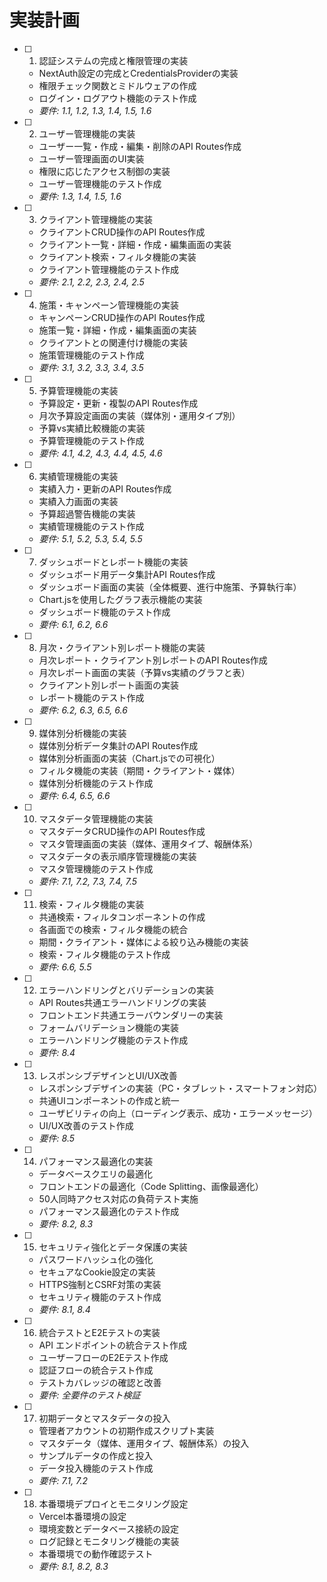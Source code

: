 # 実装計画

- [ ] 1. 認証システムの完成と権限管理の実装
  - NextAuth設定の完成とCredentialsProviderの実装
  - 権限チェック関数とミドルウェアの作成
  - ログイン・ログアウト機能のテスト作成
  - _要件: 1.1, 1.2, 1.3, 1.4, 1.5, 1.6_

- [ ] 2. ユーザー管理機能の実装
  - ユーザー一覧・作成・編集・削除のAPI Routes作成
  - ユーザー管理画面のUI実装
  - 権限に応じたアクセス制御の実装
  - ユーザー管理機能のテスト作成
  - _要件: 1.3, 1.4, 1.5, 1.6_

- [ ] 3. クライアント管理機能の実装
  - クライアントCRUD操作のAPI Routes作成
  - クライアント一覧・詳細・作成・編集画面の実装
  - クライアント検索・フィルタ機能の実装
  - クライアント管理機能のテスト作成
  - _要件: 2.1, 2.2, 2.3, 2.4, 2.5_

- [ ] 4. 施策・キャンペーン管理機能の実装
  - キャンペーンCRUD操作のAPI Routes作成
  - 施策一覧・詳細・作成・編集画面の実装
  - クライアントとの関連付け機能の実装
  - 施策管理機能のテスト作成
  - _要件: 3.1, 3.2, 3.3, 3.4, 3.5_

- [ ] 5. 予算管理機能の実装
  - 予算設定・更新・複製のAPI Routes作成
  - 月次予算設定画面の実装（媒体別・運用タイプ別）
  - 予算vs実績比較機能の実装
  - 予算管理機能のテスト作成
  - _要件: 4.1, 4.2, 4.3, 4.4, 4.5, 4.6_

- [ ] 6. 実績管理機能の実装
  - 実績入力・更新のAPI Routes作成
  - 実績入力画面の実装
  - 予算超過警告機能の実装
  - 実績管理機能のテスト作成
  - _要件: 5.1, 5.2, 5.3, 5.4, 5.5_

- [ ] 7. ダッシュボードとレポート機能の実装
  - ダッシュボード用データ集計API Routes作成
  - ダッシュボード画面の実装（全体概要、進行中施策、予算執行率）
  - Chart.jsを使用したグラフ表示機能の実装
  - ダッシュボード機能のテスト作成
  - _要件: 6.1, 6.2, 6.6_

- [ ] 8. 月次・クライアント別レポート機能の実装
  - 月次レポート・クライアント別レポートのAPI Routes作成
  - 月次レポート画面の実装（予算vs実績のグラフと表）
  - クライアント別レポート画面の実装
  - レポート機能のテスト作成
  - _要件: 6.2, 6.3, 6.5, 6.6_

- [ ] 9. 媒体別分析機能の実装
  - 媒体別分析データ集計のAPI Routes作成
  - 媒体別分析画面の実装（Chart.jsでの可視化）
  - フィルタ機能の実装（期間・クライアント・媒体）
  - 媒体別分析機能のテスト作成
  - _要件: 6.4, 6.5, 6.6_

- [ ] 10. マスタデータ管理機能の実装
  - マスタデータCRUD操作のAPI Routes作成
  - マスタ管理画面の実装（媒体、運用タイプ、報酬体系）
  - マスタデータの表示順序管理機能の実装
  - マスタ管理機能のテスト作成
  - _要件: 7.1, 7.2, 7.3, 7.4, 7.5_

- [ ] 11. 検索・フィルタ機能の実装
  - 共通検索・フィルタコンポーネントの作成
  - 各画面での検索・フィルタ機能の統合
  - 期間・クライアント・媒体による絞り込み機能の実装
  - 検索・フィルタ機能のテスト作成
  - _要件: 6.6, 5.5_

- [ ] 12. エラーハンドリングとバリデーションの実装
  - API Routes共通エラーハンドリングの実装
  - フロントエンド共通エラーバウンダリーの実装
  - フォームバリデーション機能の実装
  - エラーハンドリング機能のテスト作成
  - _要件: 8.4_

- [ ] 13. レスポンシブデザインとUI/UX改善
  - レスポンシブデザインの実装（PC・タブレット・スマートフォン対応）
  - 共通UIコンポーネントの作成と統一
  - ユーザビリティの向上（ローディング表示、成功・エラーメッセージ）
  - UI/UX改善のテスト作成
  - _要件: 8.5_

- [ ] 14. パフォーマンス最適化の実装
  - データベースクエリの最適化
  - フロントエンドの最適化（Code Splitting、画像最適化）
  - 50人同時アクセス対応の負荷テスト実施
  - パフォーマンス最適化のテスト作成
  - _要件: 8.2, 8.3_

- [ ] 15. セキュリティ強化とデータ保護の実装
  - パスワードハッシュ化の強化
  - セキュアなCookie設定の実装
  - HTTPS強制とCSRF対策の実装
  - セキュリティ機能のテスト作成
  - _要件: 8.1, 8.4_

- [ ] 16. 統合テストとE2Eテストの実装
  - API エンドポイントの統合テスト作成
  - ユーザーフローのE2Eテスト作成
  - 認証フローの統合テスト作成
  - テストカバレッジの確認と改善
  - _要件: 全要件のテスト検証_

- [ ] 17. 初期データとマスタデータの投入
  - 管理者アカウントの初期作成スクリプト実装
  - マスタデータ（媒体、運用タイプ、報酬体系）の投入
  - サンプルデータの作成と投入
  - データ投入機能のテスト作成
  - _要件: 7.1, 7.2_

- [ ] 18. 本番環境デプロイとモニタリング設定
  - Vercel本番環境の設定
  - 環境変数とデータベース接続の設定
  - ログ記録とモニタリング機能の実装
  - 本番環境での動作確認テスト
  - _要件: 8.1, 8.2, 8.3_